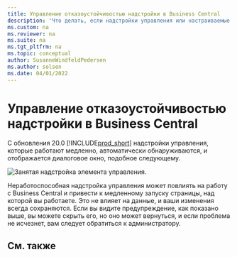 ```yaml
---
title: Управление отказоустойчивостью надстройки в Business Central
description: 'Что делать, если надстройки управления или настраиваемые элементы управления снижают функциональность Business Central.'
ms.custom: na
ms.reviewer: na
ms.suite: na
ms.tgt_pltfrm: na
ms.topic: conceptual
author: SusanneWindfeldPedersen
ms.author: solsen
ms.date: 04/01/2022
---
```


# <a name="control-add-in-resiliency-in-business-central" />Управление отказоустойчивостью надстройки в Business Central

С обновления 20.0 [!INCLUDE[prod_short](includes/prod_short.md)] надстройки управления, которые работают медленно, автоматически обнаруживаются, и отображается диалоговое окно, подобное следующему.

![Занятая надстройка элемента управления.](media/controladdin-resiliency.png "Занятая надстройка элемента управления.")

Неработоспособная надстройка управления может повлиять на работу с Business Central и привести к медленному запуску страницы, над которой вы работаете. Это не влияет на данные, и ваши изменения всегда сохраняются. Если вы видите предупреждение, как показано выше, вы можете скрыть его, но оно может вернуться, и если проблема не исчезнет, вам следует обратиться к администратору.

## <a name="see-also" />См. также

<!-- []() link to new topic in dev docs -->
